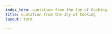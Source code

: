 ```yaml
---
index_term: quotation from the Joy of Cooking
title: quotation from the Joy of Cooking
layout: term

---
```

